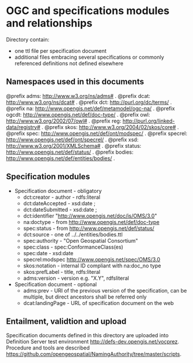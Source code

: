 # OGC and specifications modules and relationships

Directory contain:

* one ttl file per specification document
* additional files embracing several specifications or commonly referenced definitions not defined elsewhere

## Namespaces used in this documents

@prefix adms: <http://www.w3.org/ns/adms#> .
@prefix dcat: <http://www.w3.org/ns/dcat#> .
@prefix dct: <http://purl.org/dc/terms/> .
@prefix na: <http://www.opengis.net/def/metamodel/ogc-na/> .
@prefix ogcdt: <http://www.opengis.net/def/doc-type/> .
@prefix owl: <http://www.w3.org/2002/07/owl#> .
@prefix reg: <http://purl.org/linked-data/registry#> .
@prefix skos: <http://www.w3.org/2004/02/skos/core#> .
@prefix spec: <http://www.opengis.net/def/ont/modspec/> .
@prefix specrel: <http://www.opengis.net/def/ont/specrel/> .
@prefix xsd: <http://www.w3.org/2001/XMLSchema#> .
@prefix status: <http://www.opengis.net/def/status/> .
@prefix bodies: <http://www.opengis.net/def/entities/bodies/> .


## Specification modules

* Specification document - obligatory
  * dct:creator - author - rdfs:literal
  * dct:dateAccepted - xsd:date ;
  * dct:dateSubmitted - xsd:date ;
  * dct:identifier "http://www.opengis.net/doc/is/OMS/3.0"
  * na:doctype - from http://www.opengis.net/def/doc-type
  * spec:status - from http://www.opengis.net/def/status/
  * dct:source - one of ../../entities/bodies.ttl
  * spec:authority - "Open Geospatial Consortium"
  * spec:class - spec:ConformanceClass(es)
  * spec:date - xsd:date
  * specrel:modspec <http://www.opengis.net/spec/OMS/3.0>
  * skos:notation - internal ID compliant with na:doc_no type
  * skos:prefLabel - title, rdfs:literal
  * adms:version - version e.g. "X.Y", rdfsliteral
* Specification document - optional
  * adms:prev - URI of the previous version of the specification, can be multiple, but direct ancestors shall be referred only
  * dcat:landingPage - URL of specification document on the web

## Entailment, validtion and upload

Specification documents defined in this directory are uploaded into Definition Server test environment http://defs-dev.opengis.net/vocprez.
Procedure and tools are described https://github.com/opengeospatial/NamingAuthority/tree/master/scripts.
